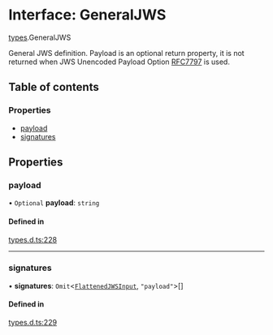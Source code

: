 # Interface: GeneralJWS

[types](../modules/types.md).GeneralJWS

General JWS definition. Payload is an optional return property, it
is not returned when JWS Unencoded Payload Option
[RFC7797](https://tools.ietf.org/html/rfc7797) is used.

## Table of contents

### Properties

- [payload](types.GeneralJWS.md#payload)
- [signatures](types.GeneralJWS.md#signatures)

## Properties

### payload

• `Optional` **payload**: `string`

#### Defined in

[types.d.ts:228](https://github.com/panva/jose/blob/v3.14.4/src/types.d.ts#L228)

___

### signatures

• **signatures**: `Omit`<[`FlattenedJWSInput`](types.FlattenedJWSInput.md), ``"payload"``\>[]

#### Defined in

[types.d.ts:229](https://github.com/panva/jose/blob/v3.14.4/src/types.d.ts#L229)
